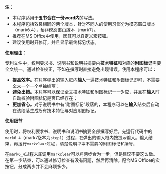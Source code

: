 <b>注：</b><br>

* 本程序适用于<b>五书合在一份word内</b>的写法。<br>
* 本程序包括效果相同的两个版本，针对不同人的使用习惯分为模态窗口版本（mark6.4），和非模态窗口版本（mark7）。<br>
* 推荐在MS Office中使用，因其可以自定义宏按钮。<br>
* 建议使用时开修订，并且显示最终标记状态。<br>

<b>使用理由：</b><br>

专利文件中，权利要求书、说明书和说明书摘要内<b>技术特征</b>和对应的<b>附图标记</b>需要全文统一。通过检查校正，不如在撰写时直接避免出现错误。使用本程序可以：<br>
* <b>提高效率。</b>在程序弹出的输入框内<b>输入</b>一遍技术特征和附图标记即可，不需要全文一个一个单独编写；
* <b>避免出错。</b>本程序可以保证全文技术特征和附图标记一一对应，并且在<b>输入</b>时自动校验附图标记是否已经存在；
* <b>更加省心。</b>对于说明书中有“附图标记”段落的，本程序可以在<b>输入</b>结束后自动在该段落生成所有技术特征与对应附图标记。<br>

<b>使用细节</b><br>

使用时，将权利要求书、说明书和说明书摘要全部撰写好后，先运行代码中的<code>mark6_4</code>（mark7版本为<code>step1</code>）过程，在弹出的输入框内按提示输入。输入结束，再运行<code>markclear</code>过程，清楚说明书中不需要的附图标记和括号。<br>

在<code>mark6_4</code>过程末尾调用<code>markclear</code>可以将两步合为一步，但是建议不要这么做。在第一步结束，可以通过修订检查有没有问题，然后再清除。配合MS Office的宏按钮，分成两步并不会麻烦多少。
